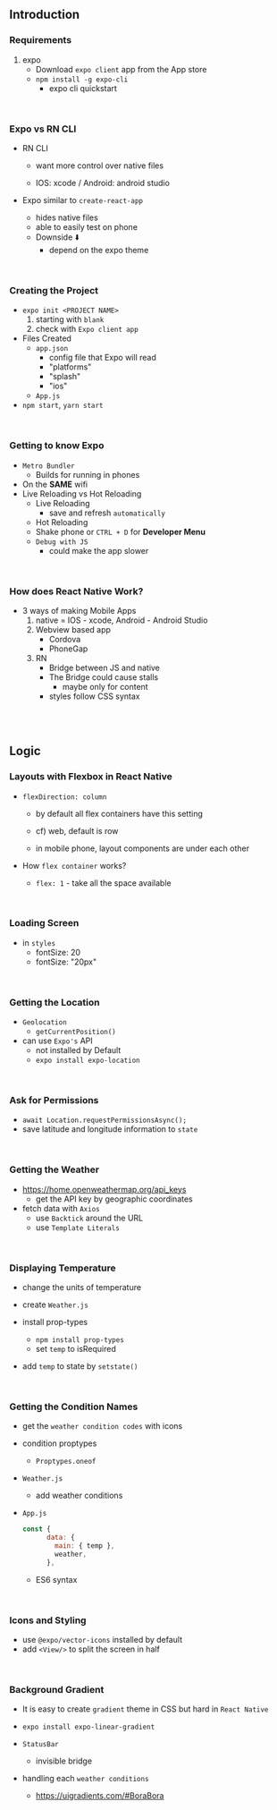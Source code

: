 ## Introduction

### Requirements

1. expo
   - Download `expo client` app from the App store
   - `npm install -g expo-cli`
     - expo cli quickstart

<br/>

### Expo vs RN CLI

- RN CLI

  - want more control over native files

  - IOS: xcode / Android: android studio

- Expo similar to `create-react-app`

  - hides native files
  - able to easily test on phone
  - Downside :arrow_down:
    - depend on the expo theme

<br/>

### Creating the Project

- `expo init <PROJECT NAME>`
  1. starting with `blank`
  2. check with `Expo client app`
- Files Created
  - `app.json`
    - config file that Expo will read
    - "platforms"
    - "splash"
    - "ios"
  - `App.js`
- `npm start`, `yarn start`

<br/>

### Getting to know Expo

- `Metro Bundler`
  - Builds for running in phones
- On the **SAME** wifi
- Live Reloading vs Hot Reloading
  - Live Reloading
    - save and refresh `automatically`
  - Hot Reloading
  - Shake phone or `CTRL + D` for **Developer Menu**
  - `Debug with JS`
    - could make the app slower

<br/>

### How does React Native Work?

- 3 ways of making Mobile Apps
  1. native = IOS - xcode, Android - Android Studio
  2. Webview based app
     - Cordova
     - PhoneGap
  3. RN
     - Bridge between JS and native
     - The Bridge could cause stalls
       - maybe only for content
     - styles follow CSS syntax

<br/>

<br/>

## Logic

### Layouts with Flexbox in React Native

- `flexDirection: column`

  - by default all flex containers have this setting

  - cf) web, default is row
  - in mobile phone, layout components are under each other

- How `flex container` works?
  - `flex: 1` - take all the space available

<br/>

### Loading Screen

- in `styles`
  - fontSize: 20
  - fontSize: "20px"

<br/>

### Getting the Location

- `Geolocation`
  - `getCurrentPosition()`
- can use `Expo's` API
  - not installed by Default
  - `expo install expo-location`

<br/>

### Ask for Permissions

- `await Location.requestPermissionsAsync();`
- save latitude and longitude information to `state`

<br/>

### Getting the Weather

- https://home.openweathermap.org/api_keys
  - get the API key by geographic coordinates
- fetch data with `Axios`
  - use `Backtick` around the URL
  - use `Template Literals`

<br/>

### Displaying Temperature

- change the units of temperature

- create `Weather.js`
- install prop-types
  - `npm install prop-types`
  - set `temp` to isRequired
- add `temp` to state by `setstate()`

<br/>

### Getting the Condition Names

- get the `weather condition codes` with icons

- condition proptypes

  - `Proptypes.oneof`

- `Weather.js`

  - add weather conditions

- `App.js`

  ```javascript
  const {
        data: {
          main: { temp },
          weather,
        },
  ```

  - ES6 syntax

<br/>

### Icons and Styling

- use `@expo/vector-icons` installed by default
- add `<View/>` to split the screen in half

<br/>

### Background Gradient

- It is easy to create `gradient` theme in CSS but hard in `React Native`
- `expo install expo-linear-gradient`

- `StatusBar`

  - invisible bridge

- handling each `weather conditions`

  - https://uigradients.com/#BoraBora
